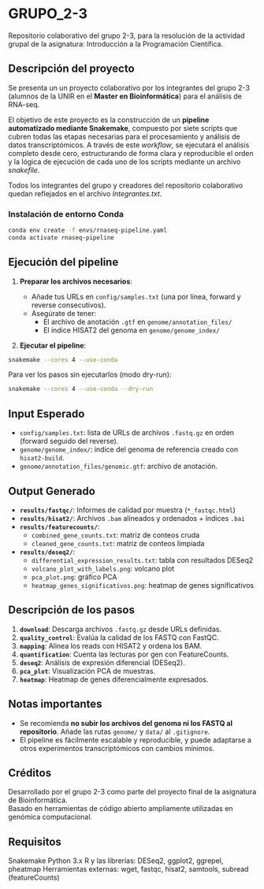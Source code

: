 # GRUPO_2-3
Repositorio colaborativo del grupo 2-3, para la resolución de la actividad grupal de la asignatura: Introducción a la Programación Científica.

## Descripción del proyecto

Se presenta un un proyecto colaborativo por los integrantes del grupo 2-3 (alumnos de la UNIR en el **Master en Bioinformática**) para el análisis de RNA-seq.

El objetivo de este proyecto es la construcción de un **pipeline automatizado mediante Snakemake**, compuesto por siete scripts que cubren todas las etapas necesarias para el procesamiento y análisis de datos transcriptómicos. A través de este *workflow*, se ejecutará el análisis completo desde cero, estructurando de forma clara y reproducible el orden y la lógica de ejecución de cada uno de los scripts mediante un archivo *snakefile*.

Todos los integrantes del grupo y creadores del repositorio colaborativo quedan reflejados en el archivo *Integrantes.txt*.

### Instalación de entorno Conda

```bash
conda env create -f envs/rnaseq-pipeline.yaml
conda activate rnaseq-pipeline
```

## Ejecución del pipeline

1. **Preparar los archivos necesarios**:
   - Añade tus URLs en `config/samples.txt` (una por línea, forward y reverse consecutivos).
   - Asegúrate de tener:
     - El archivo de anotación `.gtf` en `genome/annotation_files/`
     - El índice HISAT2 del genoma en `genome/genome_index/`

2. **Ejecutar el pipeline**:

```bash
snakemake --cores 4 --use-conda
```

Para ver los pasos sin ejecutarlos (modo dry-run):

```bash
snakemake --cores 4 --use-conda --dry-run
```

## Input Esperado

- `config/samples.txt`: lista de URLs de archivos `.fastq.gz` en orden (forward seguido del reverse).
- `genome/genome_index/`: índice del genoma de referencia creado con `hisat2-build`.
- `genome/annotation_files/genomic.gtf`: archivo de anotación.

## Output Generado

- **`results/fastqc/`**: Informes de calidad por muestra (`*_fastqc.html`)
- **`results/hisat2/`**: Archivos `.bam` alineados y ordenados + índices `.bai`
- **`results/featurecounts/`**:
  - `combined_gene_counts.txt`: matriz de conteos cruda
  - `cleaned_gene_counts.txt`: matriz de conteos limpiada
- **`results/deseq2/`**:
  - `differential_expression_results.txt`: tabla con resultados DESeq2
  - `volcano_plot_with_labels.png`: volcano plot
  - `pca_plot.png`: gráfico PCA
  - `heatmap_genes_significativos.png`: heatmap de genes significativos

## Descripción de los pasos

1. **`download`**: Descarga archivos `.fastq.gz` desde URLs definidas.
2. **`quality_control`**: Evalúa la calidad de los FASTQ con FastQC.
3. **`mapping`**: Alinea los reads con HISAT2 y ordena los BAM.
4. **`quantification`**: Cuenta las lecturas por gen con FeatureCounts.
5. **`deseq2`**: Análisis de expresión diferencial (DESeq2).
6. **`pca_plot`**: Visualización PCA de muestras.
7. **`heatmap`**: Heatmap de genes diferencialmente expresados.

## Notas importantes

- Se recomienda **no subir los archivos del genoma ni los FASTQ al repositorio**. Añade las rutas `genome/` y `data/` al `.gitignore`.
- El pipeline es fácilmente escalable y reproducible, y puede adaptarse a otros experimentos transcriptómicos con cambios mínimos.

##  Créditos

Desarrollado por el grupo 2-3 como parte del proyecto final de la asignatura de Bioinformática.  
Basado en herramientas de código abierto ampliamente utilizadas en genómica computacional.


## Requisitos

Snakemake
Python 3.x
R y las librerías: DESeq2, ggplot2, ggrepel, pheatmap
Herramientas externas: wget, fastqc, hisat2, samtools, subread (featureCounts)
